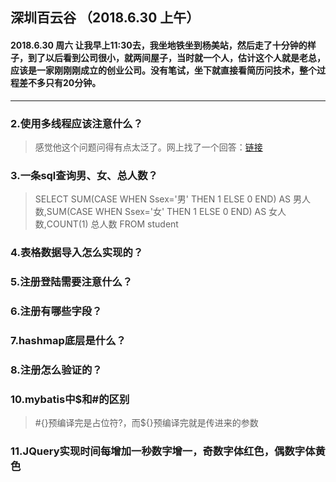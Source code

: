 ## 深圳百云谷  （2018.6.30 上午）
#### 2018.6.30 周六 让我早上11:30去，我坐地铁坐到杨美站，然后走了十分钟的样子，到了以后看到公司很小，就两间屋子，当时就一个人，估计这个人就是老总，应该是一家刚刚刚成立的创业公司。没有笔试，坐下就直接看简历问技术，整个过程差不多只有20分钟。
---
### 2.使用多线程应该注意什么？
  > 感觉他这个问题问得有点太泛了。网上找了一个回答：[链接](https://blog.csdn.net/zhiwenwei/article/details/60136502)
### 3.一条sql查询男、女、总人数？
 > SELECT SUM(CASE WHEN Ssex='男' THEN 1 ELSE 0 END) AS 男人数,SUM(CASE WHEN Ssex='女' THEN 1 ELSE 0 END) AS 女人数,COUNT(1) 总人数 FROM student
### 4.表格数据导入怎么实现的？
### 5.注册登陆需要注意什么？
### 6.注册有哪些字段？
### 7.hashmap底层是什么？
### 8.注册怎么验证的？
### 10.mybatis中$和#的区别
 > #{}预编译完是占位符?，而${}预编译完就是传进来的参数
### 11.JQuery实现时间每增加一秒数字增一，奇数字体红色，偶数字体黄色
